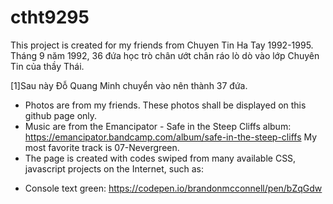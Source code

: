 # ctht9295
This project is created for my friends from Chuyen Tin Ha Tay 1992-1995. 
Tháng 9 năm 1992, 36 đứa học trò chân ướt chân ráo lò dò vào lớp Chuyên Tin của thầy Thái.

[1]Sau này Đỗ Quang Minh chuyển vào nên thành 37 đứa.


* Photos are from my friends. These photos shall be displayed on this github page only.
* Music are from the Emancipator - Safe in the Steep Cliffs album: https://emancipator.bandcamp.com/album/safe-in-the-steep-cliffs
  My most favorite track is 07-Nevergreen.  
* The page is created with codes swiped from many available CSS, javascript projects on the Internet, such as: 
- Console text green: https://codepen.io/brandonmcconnell/pen/bZqGdw
